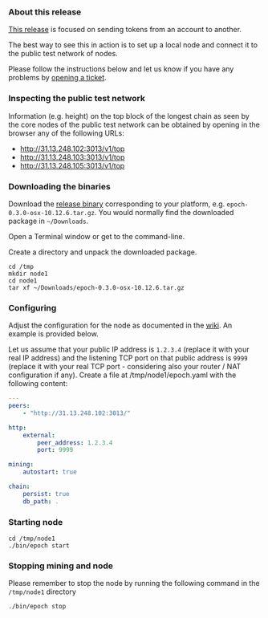 ### About this release

[This release](https://github.com/aeternity/epoch/releases/tag/v0.3.0-big-spenders) is focused on sending tokens from an account to another.

The best way to see this in action is to set up a local node and connect it to the public test network of nodes.

Please follow the instructions below and let us know if you have any problems by [opening a ticket](https://github.com/aeternity/epoch/issues).

### Inspecting the public test network

Information (e.g. height) on the top block of the longest chain as seen by the core nodes of the public test network can be obtained by opening in the browser any of the following URLs:
* http://31.13.248.102:3013/v1/top
* http://31.13.248.103:3013/v1/top
* http://31.13.248.105:3013/v1/top

### Downloading the binaries

Download the [release binary](https://github.com/aeternity/epoch/releases/tag/v0.3.0-big-spenders) corresponding to your platform, e.g. `epoch-0.3.0-osx-10.12.6.tar.gz`. You would normally find the downloaded package in `~/Downloads`.

Open a Terminal window or get to the command-line.

Create a directory and unpack the downloaded package.

    cd /tmp
    mkdir node1
    cd node1
    tar xf ~/Downloads/epoch-0.3.0-osx-10.12.6.tar.gz

### Configuring

Adjust the configuration for the node as documented in the [wiki](https://github.com/aeternity/epoch/wiki/User-provided-configuration).  An example is provided below.

Let us assume that your public IP address is `1.2.3.4` (replace it with your real IP address) and the listening TCP port on that public address is `9999` (replace it with your real TCP port - considering also your router / NAT configuration if any).
Create a file at /tmp/node1/epoch.yaml with the following content:

```yaml
---
peers:
    - "http://31.13.248.102:3013/"

http:
    external:
        peer_address: 1.2.3.4
        port: 9999

mining:
    autostart: true

chain:
    persist: true
    db_path: .
```

### Starting node

    cd /tmp/node1
    ./bin/epoch start

### Stopping mining and node

Please remember to stop the node by running the following command in the `/tmp/node1` directory

    ./bin/epoch stop
